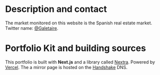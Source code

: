 # Description and contact

The market monitored on this website is the Spanish real estate market. Twitter name: [@Galetaire](https://twitter.com/HousingSpanish).

# Portfolio Kit and building sources

This portfolio is built with **Next.js** and a library called [Nextra](https://nextra.vercel.app/). Powered by [Vercel](https://vercel.com). The a mirror page is hosted on the [Handshake](https://handshake.org/) DNS.
